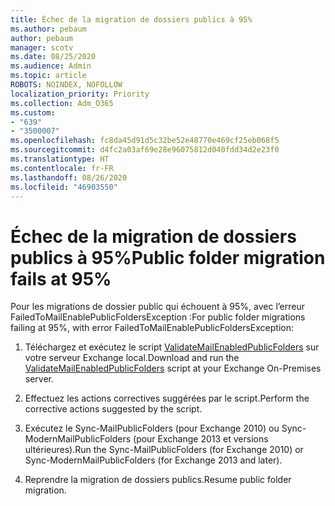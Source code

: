 ```yaml
---
title: Échec de la migration de dossiers publics à 95%
ms.author: pebaum
author: pebaum
manager: scotv
ms.date: 08/25/2020
ms.audience: Admin
ms.topic: article
ROBOTS: NOINDEX, NOFOLLOW
localization_priority: Priority
ms.collection: Adm_O365
ms.custom:
- "639"
- "3500007"
ms.openlocfilehash: fc8da45d91d5c32be52e48770e469cf25eb068f5
ms.sourcegitcommit: d4fc2a03af69e28e96075812d040fdd34d2e23f0
ms.translationtype: HT
ms.contentlocale: fr-FR
ms.lasthandoff: 08/26/2020
ms.locfileid: "46903550"
---
```

# <a name="public-folder-migration-fails-at-95"></a><span data-ttu-id="ffc18-102">Échec de la migration de dossiers publics à 95%</span><span class="sxs-lookup"><span data-stu-id="ffc18-102">Public folder migration fails at 95%</span></span>

<span data-ttu-id="ffc18-103">Pour les migrations de dossier public qui échouent à 95%, avec l’erreur FailedToMailEnablePublicFoldersException :</span><span class="sxs-lookup"><span data-stu-id="ffc18-103">For public folder migrations failing at 95%, with error FailedToMailEnablePublicFoldersException:</span></span>

1. <span data-ttu-id="ffc18-104">Téléchargez et exécutez le script [ValidateMailEnabledPublicFolders](https://aka.ms/ValidateMEPF) sur votre serveur Exchange local.</span><span class="sxs-lookup"><span data-stu-id="ffc18-104">Download and run the [ValidateMailEnabledPublicFolders](https://aka.ms/ValidateMEPF) script at your Exchange On-Premises server.</span></span>

2. <span data-ttu-id="ffc18-105">Effectuez les actions correctives suggérées par le script.</span><span class="sxs-lookup"><span data-stu-id="ffc18-105">Perform the corrective actions suggested by the script.</span></span>

3. <span data-ttu-id="ffc18-106">Exécutez le Sync-MailPublicFolders (pour Exchange 2010) ou Sync-ModernMailPublicFolders (pour Exchange 2013 et versions ultérieures).</span><span class="sxs-lookup"><span data-stu-id="ffc18-106">Run the Sync-MailPublicFolders (for Exchange 2010) or Sync-ModernMailPublicFolders (for Exchange 2013 and later).</span></span>

4. <span data-ttu-id="ffc18-107">Reprendre la migration de dossiers publics.</span><span class="sxs-lookup"><span data-stu-id="ffc18-107">Resume public folder migration.</span></span>
